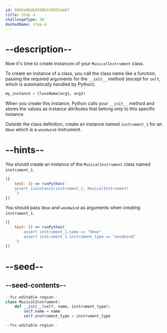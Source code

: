 ```yaml
---
id: 6895e0bdb0348bf46952ab67
title: Step 4
challengeType: 20
dashedName: step-4
---
```


# --description--

Now it's time to create instances of your `MusicalInstrument` class.

To create an instance of a class, you call the class name like a function, passing the required arguments for the `__init__` method (except for `self`, which is automatically handled by Python).

```python
my_instance = ClassName(arg1, arg2)
```

When you create this instance, Python calls your `__init__` method and stores the values as instance attributes that belong only to this specific instance.

Outside the class definition, create an instance named `instrument_1` for an `Oboe` which is a `woodwind` instrument.

# --hints--

You should create an instance of the `MusicalInstrument` class named `instrument_1`.

```js
({
    test: () => runPython(`
    assert isinstance(instrument_1, MusicalInstrument)
    `)
})
```

You should pass `Oboe` and `woodwind` as arguments when creating `instrument_1`.

```js
({ 
    test: () => runPython(`
        assert instrument_1.name == "Oboe"
        assert instrument_1.instrument_type == "woodwind" 
    `) 
})
```

# --seed--

## --seed-contents--

```py
--fcc-editable-region--
class MusicalInstrument:
    def __init__(self, name, instrument_type):
        self.name = name
        self.instrument_type = instrument_type

--fcc-editable-region--
```
